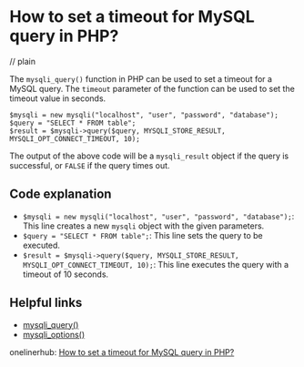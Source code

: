 # How to set a timeout for MySQL query in PHP?
// plain

The `mysqli_query()` function in PHP can be used to set a timeout for a MySQL query. The `timeout` parameter of the function can be used to set the timeout value in seconds.

```
$mysqli = new mysqli("localhost", "user", "password", "database");
$query = "SELECT * FROM table";
$result = $mysqli->query($query, MYSQLI_STORE_RESULT, MYSQLI_OPT_CONNECT_TIMEOUT, 10);
```

The output of the above code will be a `mysqli_result` object if the query is successful, or `FALSE` if the query times out.

## Code explanation


- `$mysqli = new mysqli("localhost", "user", "password", "database");`: This line creates a new `mysqli` object with the given parameters.
- `$query = "SELECT * FROM table";`: This line sets the query to be executed.
- `$result = $mysqli->query($query, MYSQLI_STORE_RESULT, MYSQLI_OPT_CONNECT_TIMEOUT, 10);`: This line executes the query with a timeout of 10 seconds.

## Helpful links

- [mysqli_query()](https://www.php.net/manual/en/mysqli.query.php)
- [mysqli_options()](https://www.php.net/manual/en/mysqli.options.php)

onelinerhub: [How to set a timeout for MySQL query in PHP?](https://onelinerhub.com/php-mysql/how-to-set-a-timeout-for-mysql-query-in-php)